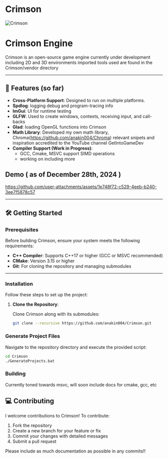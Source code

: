 # Crimson

![Crimson](https://github.com/user-attachments/assets/1cdc9cfb-4fdc-4ad5-b972-340f3f2ede60)


# Crimson Engine

Crimson is an open-source game engine currently under development including 2D and 3D environments
imported tools used are found in the Crimson/vendor directory

---

## 🚀 Features (so far)

- **Cross-Platform Support**: Designed to run on multiple platforms.
- **Spdlog**: logging debug and program-tracing info
- **ImGui**: UI for runtime testing
- **GLFW**: Used to create windows, contexts, receiving input, and call-backs
- **Glad**: loading OpenGL functions into Crimson
- **Math Library**: Developed my own math library, Chroma(https://github.com/anakin004/Chroma)
  relevant snipets and inspiration accredited to the YouTube channel GetIntoGameDev
- **Compiler Support (Work in Progress)**: 
  - GCC, Cmake, MSVC support SIMD operations
  - working on including more

## Demo ( as of December 28th, 2024 )
https://github.com/user-attachments/assets/1e748f72-c529-4eeb-b240-3ee7f5878c57

---

## 🛠️ Getting Started

### Prerequisites
Before building Crimson, ensure your system meets the following requirements:

- **C++ Compiler**: Supports C++17 or higher (GCC or MSVC recommended)
- **CMake**: Version 3.15 or higher
- **Git**: For cloning the repository and managing submodules

---

### Installation

Follow these steps to set up the project:

1. **Clone the Repository**:

   Clone Crimson along with its submodules:
   ```bash
   git clone --recursive https://github.com/anakin004/Crimson.git

### Generate Project Files

Navigate to the repository directory and execute the provided script:  
```bash
cd Crimson
./GenerateProjects.bat
```
### Building

Currently toned towards msvc, 
will soon include docs for cmake, gcc, etc


## 💻 Contributing

I welcome contributions to Crimson! To contribute:  
1. Fork the repository 
2. Create a new branch for your feature or fix
3. Commit your changes with detailed messages
4. Submit a pull request  

Please include as much documentation as possible in any commits!!
